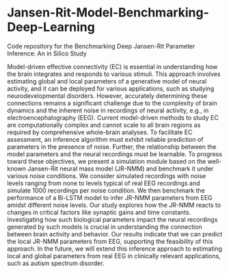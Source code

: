 # Jansen-Rit-Model-Benchmarking-Deep-Learning
Code repository for the Benchmarking Deep Jansen-Rit Parameter Inference: An in Silico Study


Model-driven effective connectivity (EC) is essential in understanding how the brain integrates and responds to various stimuli. This approach involves estimating global and local parameters of a generative model of neural activity, and it can be deployed for various applications, such as studying neurodevelopmental disorders. However, accurately determining these connections remains a significant challenge due to the complexity of brain dynamics and the inherent noise in recordings of neural activity, e.g., in electroencephalography (EEG). Current model-driven methods to study EC are computationally complex and cannot scale to all brain regions as required by comprehensive whole-brain analyses. To facilitate EC assessment, an inference algorithm must exhibit reliable prediction of parameters in the presence of noise. Further, the relationship between the model parameters and the neural recordings must be learnable. To progress toward these objectives, we present a simulation module based on the well-known Jansen-Rit neural mass model (JR-NMM) and benchmark it under various noise conditions. We consider simulated recordings with noise levels ranging from none to levels typical of real EEG recordings and simulate 1000 recordings per noise condition. We then benchmark the performance of a Bi-LSTM model to infer JR-NMM parameters from EEG amidst different noise levels. Our study explores how the JR-NMM reacts to changes in critical factors like synaptic gains and time constants. Investigating how such biological parameters impact the neural recordings generated by such models is crucial in understanding the connection between brain activity and behavior. Our results indicate that we can predict the local JR-NMM parameters from EEG, supporting the feasibility of this approach. In the future, we will extend this inference approach to estimating local and global parameters from real EEG in clinically relevant applications, such as autism spectrum disorder.
